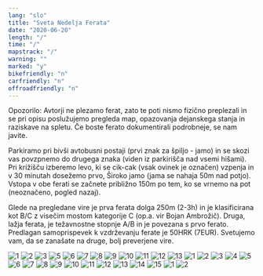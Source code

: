```yaml
---
lang: "slo"
title: "Sveta Nedelja Ferata"
date: "2020-06-20"
length: "/"
time: "/"
mapstrack: "/"
warning: ""
marked: "y"
bikefriendly: "n"
carfriendly: "n"
offroadfriendly: "n"
---
```


Opozorilo: Avtorji ne plezamo ferat, zato te poti nismo fizično preplezali in se pri opisu poslužujemo pregleda map, opazovanja dejanskega stanja in raziskave na spletu. Če boste ferato dokumentirali podrobneje, se nam javite.

Parkiramo pri bivši avtobusni postaji (prvi znak za špiljo - jamo) in se skozi vas povzpnemo do drugega znaka (viden iz parkirišča nad vsemi hišami). Pri križišču izberemo levo, ki se cik-cak (vsak ovinek je označen) vzpenja in v 30 minutah dosežemo prvo, Široko jamo (jama se nahaja 50m nad potjo). Vstopa v obe ferati se začnete približno 150m po tem, ko se vrnemo na pot (neoznačeno, pogled nazaj).

Glede na pregledane vire je prva ferata dolga 250m (2-3h) in je klasificirana kot B/C z visečim mostom kategorije C (op.a. vir Bojan Ambrožič). Druga, lažja ferata, je težavnostne stopnje A/B in je povezana s prvo ferato. Predlagan samoprispevek k vzdrževanju ferate je 50HRK (7EUR). Svetujemo vam, da se zanašate na druge, bolj preverjene vire.

![1](../images/nedelja-village/1.jpg)
![2](../images/nedelja-village/2.jpg)
![3](../images/nedelja-village/3.jpg)
![5](../images/nedelja-village/5.jpg)
![6](../images/nedelja-village/6.jpg)
![7](../images/nedelja-village/7.jpg)
![8](../images/nedelja-village/8.jpg)
![9](../images/nedelja-village/9.jpg)
![10](../images/nedelja-village/10.jpg)
![11](../images/nedelja-village/11.jpg)
![12](../images/nedelja-village/12.jpg)
![13](../images/nedelja-village/13.jpg)
![1](../images/nedelja-village-ferata1/1.jpg)
![2](../images/nedelja-village-ferata1/2.jpg)
![3](../images/nedelja-village-ferata1/3.jpg)
![4](../images/nedelja-village-ferata1/4.jpg)
![5](../images/nedelja-village-ferata1/5.jpg)
![6](../images/nedelja-village-ferata1/6.jpg)
![7](../images/nedelja-village-ferata1/7.jpg)
![8](../images/nedelja-village-ferata1/8.jpg)
![9](../images/nedelja-village-ferata1/9.jpg)
![10](../images/nedelja-village-ferata1/10.jpg)
![11](../images/nedelja-village-ferata1/11.jpg)
![12](../images/nedelja-village-ferata1/12.jpg)
![13](../images/nedelja-village-ferata1/13.jpg)
![14](../images/nedelja-village-ferata1/14.jpg)
![15](../images/nedelja-village-ferata1/15.jpg)
![1](../images/via-ferata1-fcrossroads/1.jpg)
![2](../images/via-ferata1-fcrossroads/2.jpg)
